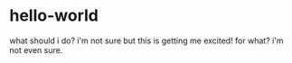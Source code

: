 # hello-world
what should i do?
i'm not sure but this is getting me excited!
for what? i'm not even sure.
